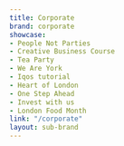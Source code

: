 ```yaml
---
title: Corporate
brand: corporate
showcase:
- People Not Parties
- Creative Business Course
- Tea Party
- We Are York
- Iqos tutorial
- Heart of London
- One Step Ahead
- Invest with us
- London Food Month
link: "/corporate"
layout: sub-brand
---
```


